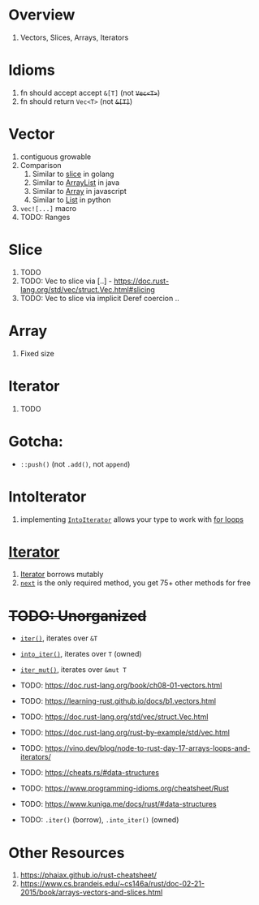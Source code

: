 # Overview
1. Vectors, Slices, Arrays, Iterators


# Idioms
1. fn should accept accept `&[T]` (not ~~`Vec<T>`~~)
1. fn should return `Vec<T>` (not ~~`&[T]`~~)


# Vector
1. contiguous growable
1. Comparison
    1. Similar to [slice](.//home/wcarmon/git-repos/docs/golang/collections.slices.md) in golang
    1. Similar to [ArrayList](https://docs.oracle.com/en/java/javase/19/docs/api/java.base/java/util/ArrayList.html) in java
    1. Similar to [Array](https://developer.mozilla.org/en-US/docs/Web/JavaScript/Reference/Global_Objects/Array) in javascript
    1. Similar to [List](https://docs.python.org/3/tutorial/datastructures.html#more-on-lists) in python
1. `vec![...]` macro
1. TODO: Ranges


# Slice
1. TODO
1. TODO: Vec to slice via [..] - https://doc.rust-lang.org/std/vec/struct.Vec.html#slicing
1. TODO: Vec to slice via implicit Deref coercion ..


# Array
1. Fixed size


# Iterator
1. TODO


# Gotcha: 
- `::push()` (not `.add()`, not `append`)


# IntoIterator
1. implementing [`IntoIterator`](https://doc.rust-lang.org/std/iter/trait.IntoIterator.html) allows your type to work with [for loops](https://doc.rust-lang.org/std/iter/index.html#for-loops-and-intoiterator) 

# [Iterator](https://doc.rust-lang.org/std/iter/index.html#iterator)
1. [Iterator](https://doc.rust-lang.org/std/iter/trait.Iterator.html) borrows mutably
1. [`next`](https://doc.rust-lang.org/std/iter/trait.Iterator.html#tymethod.next) is the only required method, you get 75+ other methods for free


# ~~TODO: Unorganized~~
- [`iter()`](TODO), iterates over `&T`
- [`into_iter()`](TODO), iterates over `T` (owned)
- [`iter_mut()`](TODO), iterates over `&mut T`

- TODO: https://doc.rust-lang.org/book/ch08-01-vectors.html
- TODO: https://learning-rust.github.io/docs/b1.vectors.html
- TODO: https://doc.rust-lang.org/std/vec/struct.Vec.html
- TODO: https://doc.rust-lang.org/rust-by-example/std/vec.html
- TODO: https://vino.dev/blog/node-to-rust-day-17-arrays-loops-and-iterators/
- TODO: https://cheats.rs/#data-structures
- TODO: https://www.programming-idioms.org/cheatsheet/Rust
- TODO: https://www.kuniga.me/docs/rust/#data-structures
- TODO: `.iter()` (borrow), `.into_iter()` (owned)


# Other Resources
1. https://phaiax.github.io/rust-cheatsheet/
1. https://www.cs.brandeis.edu/~cs146a/rust/doc-02-21-2015/book/arrays-vectors-and-slices.html
